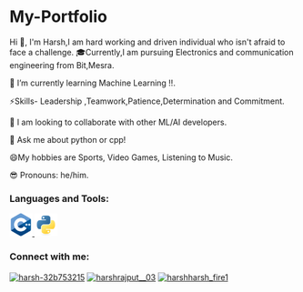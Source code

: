 # My-Portfolio
Hi 👋, I'm Harsh,I am hard working and driven individual who isn't afraid to face a challenge.
🎓Currently,I am  pursuing Electronics and communication engineering from Bit,Mesra.



🌱 I’m currently learning Machine Learning !!.

⚡Skills-
Leadership ,Teamwork,Patience,Determination and Commitment.

👬 I am looking to collaborate with other ML/AI developers.

💬 Ask me about python or cpp!

😄My hobbies are Sports, Video Games, Listening to Music.

😎 Pronouns: he/him.
<h3 align="left">Languages and Tools:</h3>
<p align="left"> <a href="https://www.w3schools.com/cpp/" target="_blank"> <img src="https://raw.githubusercontent.com/devicons/devicon/master/icons/cplusplus/cplusplus-original.svg" alt="cplusplus" width="40" height="40"/> </a> <a href="https://www.python.org" target="_blank"> <img src="https://raw.githubusercontent.com/devicons/devicon/master/icons/python/python-original.svg" alt="python" width="40" height="40"/> </a> </p>
<h3 align="left">Connect with me:</h3>
<p align="left">
<a href="https://linkedin.com/in/harsh-32b753215" target="blank"><img align="center" src="https://raw.githubusercontent.com/rahuldkjain/github-profile-readme-generator/master/src/images/icons/Social/linked-in-alt.svg" alt="harsh-32b753215" height="30" width="40" /></a>
<a href="https://instagram.com/harshrajput__03" target="blank"><img align="center" src="https://raw.githubusercontent.com/rahuldkjain/github-profile-readme-generator/master/src/images/icons/Social/instagram.svg" alt="harshrajput__03" height="30" width="40" /></a>
<a href="https://www.hackerrank.com/harshharsh_fire1" target="blank"><img align="center" src="https://raw.githubusercontent.com/rahuldkjain/github-profile-readme-generator/master/src/images/icons/Social/hackerrank.svg" alt="harshharsh_fire1" height="30" width="40" /></a>
</p>
